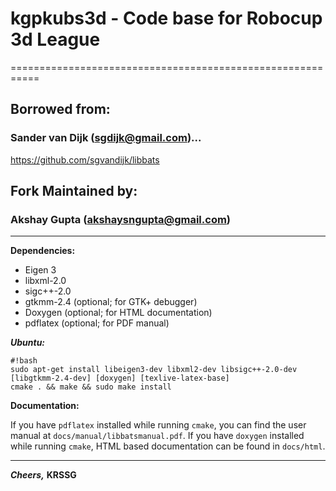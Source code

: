 # kgpkubs3d - Code base for Robocup 3d League #
===========================================================
## Borrowed from: ##
### Sander van Dijk (sgdijk@gmail.com)... ###
https://github.com/sgvandijk/libbats

## Fork Maintained by: ##
### Akshay Gupta (akshaysngupta@gmail.com) ###
***

**Dependencies:**

- Eigen 3
- libxml-2.0
- sigc++-2.0
- gtkmm-2.4 (optional; for GTK+ debugger)
- Doxygen (optional; for HTML documentation)
- pdflatex (optional; for PDF manual)

***Ubuntu:***
```
#!bash
sudo apt-get install libeigen3-dev libxml2-dev libsigc++-2.0-dev [libgtkmm-2.4-dev] [doxygen] [texlive-latex-base]
cmake . && make && sudo make install
```

**Documentation:**

If you have `pdflatex` installed while running `cmake`, you
can find the user manual at `docs/manual/libbatsmanual.pdf`. If
you have `doxygen` installed while running `cmake`, HTML based
documentation can be found in `docs/html`.

 * * *

***Cheers,***
**KRSSG**